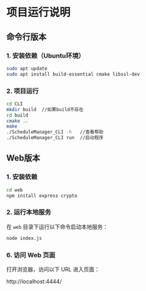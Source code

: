 # 项目运行说明

## 命令行版本

### 1. 安装依赖（Ubuntu环境）

```bash
sudo apt update
sudo apt install build-essential cmake libssl-dev
```

### 2. 项目运行

```bash
cd CLI
mkdir build  //如果build不存在
cd build
cmake ..
make
./ScheduleManager_CLI -h   //查看帮助
./ScheduleManager_CLI run  //启动程序
```



## Web版本

### 1. 安装依赖

```bash
cd web
npm install express crypto
```

### 2. 运行本地服务

在 `web` 目录下运行以下命令启动本地服务：

```bash
node index.js
```

### 6. 访问 Web 页面

打开浏览器，访问以下 URL 进入页面：

http://localhost:4444/
